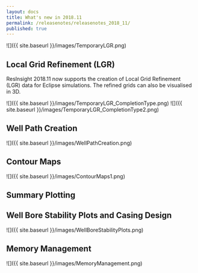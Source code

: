 ```yaml
---
layout: docs
title: What's new in 2018.11
permalink: /releasenotes/releasenotes_2018_11/
published: true
---
```


![]({{ site.baseurl }}/images/TemporaryLGR.png)

## Local Grid Refinement (LGR)
ResInsight 2018.11 now supports the creation of Local Grid Refinement (LGR) data for Eclipse simulations. The refined grids can also be visualised in 3D.

![]({{ site.baseurl }}/images/TemporaryLGR_CompletionType.png) ![]({{ site.baseurl }}/images/TemporaryLGR_CompletionType2.png)
## Well Path Creation

![]({{ site.baseurl }}/images/WellPathCreation.png)

## Contour Maps

![]({{ site.baseurl }}/images/ContourMaps1.png)

## Summary Plotting

## Well Bore Stability Plots and Casing Design

![]({{ site.baseurl }}/images/WellBoreStabilityPlots.png)

## Memory Management

![]({{ site.baseurl }}/images/MemoryManagement.png)
